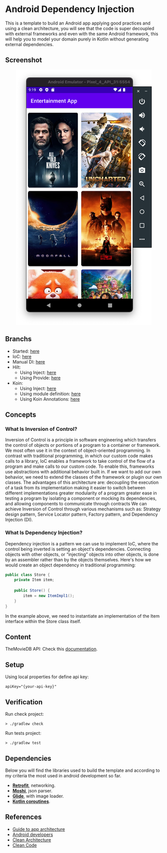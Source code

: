 # Android Dependency Injection

This is a template to build an Android app applying good practices and using a clean architecture,
you will see that the code is super decoupled with external frameworks and even with the same
Android framework, this will help you to model your domain purely in Kotlin without generating
external dependencies.

## Screenshot

<p align="center">

  <img wight="280" src="https://github.com/santimattius/android-testing/blob/master/screenshoot/entertainment_app.png?raw=true" alt="App Capture"/>

</p>

## Branchs

- Started: [here](https://github.com/santimattius/android-dependency-injection/tree/di_00)
- IoC: [here](https://github.com/santimattius/android-dependency-injection/tree/di_01)
- Manual DI: [here](https://github.com/santimattius/android-dependency-injection/tree/di_02)
- Hilt:
  -   Using Inject: [here](https://github.com/santimattius/android-dependency-injection/tree/di_03_hilt_inject)
  -   Using Provide: [here](https://github.com/santimattius/android-dependency-injection/tree/di_04_hilt_provide)
- Koin:
  -   Using Inject: [here](https://github.com/santimattius/android-dependency-injection/tree/di_05_koin_inject)
  -   Using module definition: [here](https://github.com/santimattius/android-dependency-injection/tree/di_06_koin_provide)  
  -   Using Koin Annotations: [here](https://github.com/santimattius/android-dependency-injection/tree/di_07_koin_annotations)

## Concepts

### What Is Inversion of Control?
Inversion of Control is a principle in software engineering which transfers the control of objects or portions of a program to a container or framework. We most often use it in the context of object-oriented programming.
In contrast with traditional programming, in which our custom code makes calls to a library, IoC enables a framework to take control of the flow of a program and make calls to our custom code. To enable this, frameworks use abstractions with additional behavior built in. If we want to add our own behavior, we need to extend the classes of the framework or plugin our own classes.
The advantages of this architecture are:
decoupling the execution of a task from its implementation
making it easier to switch between different implementations
greater modularity of a program
greater ease in testing a program by isolating a component or mocking its dependencies, and allowing components to communicate through contracts
We can achieve Inversion of Control through various mechanisms such as: Strategy design pattern, Service Locator pattern, Factory pattern, and Dependency Injection (DI).

### What Is Dependency Injection?
Dependency injection is a pattern we can use to implement IoC, where the control being inverted is setting an object's dependencies.
Connecting objects with other objects, or “injecting” objects into other objects, is done by an assembler rather than by the objects themselves.
Here's how we would create an object dependency in traditional programming:

```java
public class Store {
    private Item item;
 
    public Store() {
        item = new ItemImpl1();    
    }
}

```

In the example above, we need to instantiate an implementation of the Item interface within the Store class itself.

## Content

TheMovieDB API: Check this [documentation](https://www.themoviedb.org/documentation/api).

## Setup

Using local properties for define api key:

```properties
apiKey="{your-api-key}"
```

## Verification

Run check project:

```shell
> ./gradlew check
```

Run tests project:

```shell
> ./gradlew test
```

## Dependencies

Below you will find the libraries used to build the template and according to my criteria the most
used in android development so far.

- **[Retrofit](https://square.github.io/retrofit/)**, networking.
- **[Moshi](https://github.com/square/moshi)**, json parser.
- **[Glide](https://github.com/bumptech/glide)**, with image loader.
- **[Kotlin coroutines](https://kotlinlang.org/docs/reference/coroutines-overview.html)**.

## References

- [Guide to app architecture](https://developer.android.com/jetpack/guide)
- [Android developers](https://developer.android.com/)
- [Clean Architecture](https://blog.cleancoder.com/uncle-bob/2012/08/13/the-clean-architecture.html)
- [Clean Code](https://blog.cleancoder.com/)
